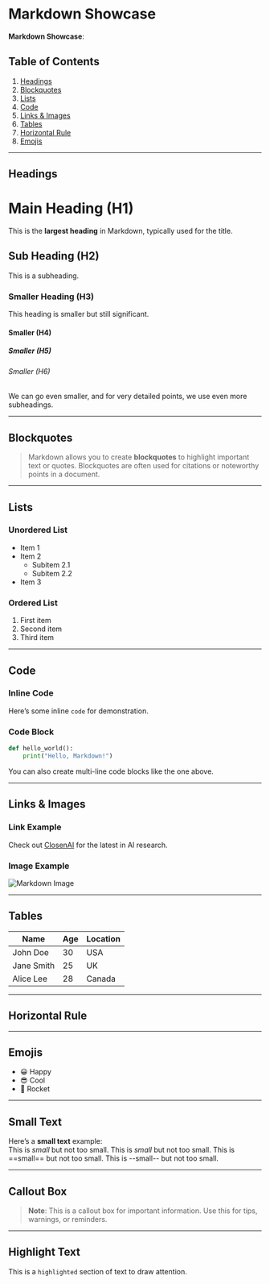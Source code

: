 # Markdown Showcase

**Markdown Showcase**:

## Table of Contents
1. [Headings](#headings)
2. [Blockquotes](#blockquotes)
3. [Lists](#lists)
4. [Code](#code)
5. [Links & Images](#links--images)
6. [Tables](#tables)
7. [Horizontal Rule](#horizontal-rule)
8. [Emojis](#emojis)

---

## Headings

# Main Heading (H1)

This is the **largest heading** in Markdown, typically used for the title.

## Sub Heading (H2)

This is a subheading.

### Smaller Heading (H3)

This heading is smaller but still significant.

#### Smaller (H4)
##### Smaller (H5)
###### Smaller (H6)

We can go even smaller, and for very detailed points, we use even more subheadings.

---

## Blockquotes

> Markdown allows you to create **blockquotes** to highlight important text or quotes.
> Blockquotes are often used for citations or noteworthy points in a document.

---

## Lists

### Unordered List

- Item 1
- Item 2
    - Subitem 2.1
    - Subitem 2.2
- Item 3

### Ordered List

1. First item
2. Second item
3. Third item

---

## Code

### Inline Code

Here’s some inline `code` for demonstration.

### Code Block

```python
def hello_world():
    print("Hello, Markdown!")
```

You can also create multi-line code blocks like the one above.

---

## Links & Images

### Link Example

Check out [ClosenAI](https://www.closenai.com) for the latest in AI research.

### Image Example

![Markdown Image](https://placehold.co/600x400)

---

## Tables

| Name       | Age | Location  |
|------------|-----|-----------|
| John Doe   | 30  | USA       |
| Jane Smith | 25  | UK        |
| Alice Lee  | 28  | Canada    |

---

## Horizontal Rule

---

## Emojis

- 😀 Happy
- 😎 Cool
- 🚀 Rocket

---

## Small Text

Here’s a **small text** example:  
This is *small* but not too small.
This is _small_ but not too small.
This is ==small== but not too small.
This is --small-- but not too small.

---

## Callout Box

> **Note**: This is a callout box for important information.
> Use this for tips, warnings, or reminders.

---

## Highlight Text

This is a `highlighted` section of text to draw attention.
